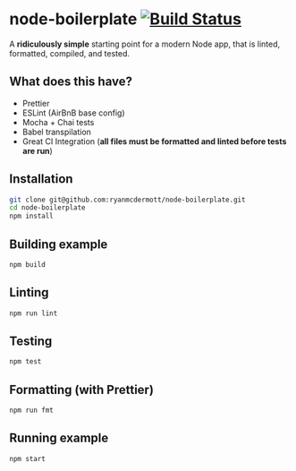 # node-boilerplate [![Build Status](https://api.travis-ci.org/ryanmcdermott/node-boilerplate.svg?branch=master)](https://travis-ci.org/ryanmcdermott/node-boilerplate)

A **ridiculously simple** starting point for a modern Node app, that is linted,
formatted, compiled, and tested.

## What does this have?
* Prettier
* ESLint (AirBnB base config)
* Mocha + Chai tests
* Babel transpilation
* Great CI Integration (**all files must be formatted and linted before tests
	are run**)


## Installation
```bash
git clone git@github.com:ryanmcdermott/node-boilerplate.git
cd node-boilerplate
npm install
```

## Building example
```bash
npm build
```

## Linting
```bash
npm run lint
```

## Testing
```bash
npm test
```

## Formatting (with Prettier)
```bash
npm run fmt
```

## Running example
```bash
npm start
```
